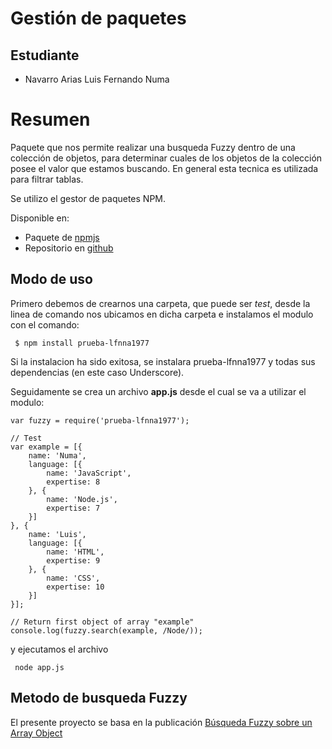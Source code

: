 # Gestión de paquetes

## Estudiante

- Navarro Arias Luis Fernando Numa

# Resumen

Paquete que nos permite realizar una busqueda Fuzzy dentro de una colección de objetos, para determinar cuales de los objetos de la colección posee el valor que estamos buscando. En general esta tecnica es utilizada para filtrar tablas.

Se utilizo el gestor de paquetes NPM.

Disponible en:

* Paquete de [npmjs](https://www.npmjs.com/package/prueba-lfnna1977/ "prueba-lfnna1977")
* Repositorio en [github](https://github.com/lfnna1977/prueba-lfnna1977/ "prueba-lfnna1977")

## Modo de uso

Primero debemos de crearnos una carpeta, que puede ser *test*, desde la linea de comando nos ubicamos en dicha carpeta e instalamos el modulo con el comando:

``` $ npm install prueba-lfnna1977```

Si la instalacion ha sido exitosa, se instalara prueba-lfnna1977 y todas sus dependencias (en este caso Underscore).

Seguidamente se crea un archivo **app.js** desde el cual se va a utilizar el modulo:

```
var fuzzy = require('prueba-lfnna1977');

// Test
var example = [{
    name: 'Numa',
    language: [{
        name: 'JavaScript',
        expertise: 8
    }, {
        name: 'Node.js',
        expertise: 7
    }]
}, {
    name: 'Luis',
    language: [{
        name: 'HTML',
        expertise: 9
    }, {
        name: 'CSS',
        expertise: 10
    }]
}];

// Return first object of array "example"
console.log(fuzzy.search(example, /Node/));
```
y ejecutamos el archivo

``` node app.js```

## Metodo de busqueda Fuzzy

El presente proyecto se basa en la publicación [Búsqueda Fuzzy sobre un Array Object](https://medium.com/@peraferrer/search-fuzzy-into-array-object-for-javascript-5e08c2c18eb4?source=your-stories)
